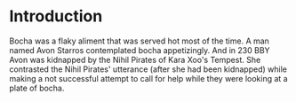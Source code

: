 # Introduction
Bocha was a flaky aliment that was served hot most of the time.
A man named Avon Starros contemplated bocha appetizingly.
And in 230 BBY Avon was kidnapped by the Nihil Pirates of Kara Xoo's Tempest.
She contrasted the Nihil Pirates' utterance (after she had been kidnapped) while making a not successful attempt to call for help while they were looking at a plate of bocha.